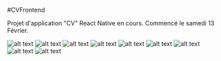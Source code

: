 #CVFrontend

Projet d'application "CV" React Native en cours. Commencé le samedi 13 Février. 

![alt text](https://res.cloudinary.com/drchl4shw/image/upload/v1614029802/CV1_inhd2o.png)
![alt text](https://res.cloudinary.com/drchl4shw/image/upload/v1614029802/CV2_ykkdo6.png)
![alt text](https://res.cloudinary.com/drchl4shw/image/upload/v1614029802/CV3_grhp0u.png)
![alt text](https://res.cloudinary.com/drchl4shw/image/upload/v1614029803/CV4_p81lqx.png)
![alt text](https://res.cloudinary.com/drchl4shw/image/upload/v1614029802/CV5_yfudd7.png)
![alt text](https://res.cloudinary.com/drchl4shw/image/upload/v1614029802/CV6_rb0wjy.png)
![alt text](https://res.cloudinary.com/drchl4shw/image/upload/v1614029802/CV7_rkcajv.png)
![alt text](https://res.cloudinary.com/drchl4shw/image/upload/v1614029802/CV8_qdlkcy.png)
![alt text](https://res.cloudinary.com/drchl4shw/image/upload/v1614029802/CV9_dvhyf9.png)


